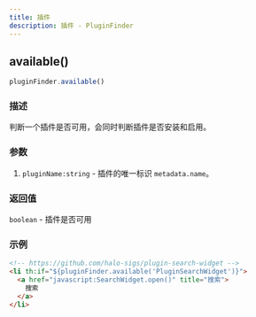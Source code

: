 ```yaml
---
title: 插件
description: 插件 - PluginFinder
---
```


## available()

```js
pluginFinder.available()
```

### 描述

判断一个插件是否可用，会同时判断插件是否安装和启用。

### 参数

1. `pluginName:string` - 插件的唯一标识 `metadata.name`。

### 返回值

`boolean` - 插件是否可用

### 示例

```html
<!-- https://github.com/halo-sigs/plugin-search-widget -->
<li th:if="${pluginFinder.available('PluginSearchWidget')}">
  <a href="javascript:SearchWidget.open()" title="搜索">
    搜索
  </a>
</li>
```
